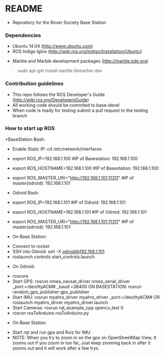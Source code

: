 # README #

* Repository for the Rover Society Base Station

### Dependencies ###

* Ubuntu 14.04 (http://www.ubuntu.com)
* ROS Indigo Igloo (http://wiki.ros.org/indigo/Installation/Ubuntu)
+ Marble and Marble development packages (http://marble.kde.org) 
> sudo apt-get install marble libmarble-dev


### Contribution guidelines ###

* This repo follows the ROS Developer's Guide (http://wiki.ros.org/DevelopersGuide)
* All working code should be commited to base-devel
* When code is ready for testing submit a pull request to the testing branch

### How to start up ROS ###
*BaseStation Bash:
* Enable Static IP: cd /etc/network/interfaces
* export ROS_IP=192.168.1.100				#IP of Basestation: 192.168.1.100
* export ROS_HOSTNAME=192.168.1.100			#IP of Basestation: 192.168.1.100
* export ROS_MASTER_URI="http://192.168.1.101:11311"	#IP of master(odroid): 192.168.1.101

* Odroid Bash:
* export ROS_IP=192.168.1.101				#IP of Odroid: 192.168.1.101
* export ROS_HOSTNAME=192.168.1.101			#IP of Odroid: 192.168.1.101
* export ROS_MASTER_URI="http://192.168.1.101:11311"	#IP of master(odroid): 192.168.1.101

* On Base Station:
 - Connect to rocket
 - SSH into Odroid: ssh -X odroid@192.168.1.101 
 - roslaunch controls start_controls.launch

* On Odroid: 
 - roscore
 - Start GPS: 
   rosrun nmea_navsat_driver nmea_serial_driver _port:=/dev/ttyACM# _baud:=38400
   ON BASESTATION: rosrun random_gps_publisher gps_publisher
 - Start IMU:
   rosrun myahrs_driver myahrs_driver _port:=/dev/ttyACM#    OR
   roslaunch myahrs_driver myahrs_driver.launch
 - Start Cameras:
   rosrun rqt_example_cpp opencv_test 0
 - rosrun rosToArduino rosToArduino.py

* On Base Station:
 - Start rqt and run gps and Rviz for IMU 
 - NOTE: When you try to zoom in on the gps on OpenStreetMap View, It zooms out if you zoom in too far,
   Just keep zooming back in after it zooms out and it will work after a few trys


